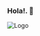 ### Hola!. 👋
![Logo](https://github.com/xTony7/xtony7/assets/63086490/3405526c-7d79-4f8a-a634-f82de9196d07)

<!--
**xTony7/xtony7** is a ✨ _special_ ✨ repository because its `README.md` (this file) appears on your GitHub profile.

Here are some ideas to get you started:

- 🔭 I’m currently working on ...
- 🌱 I’m currently learning ...
- 👯 I’m looking to collaborate on ...
- 🤔 I’m looking for help with ...
- 💬 Ask me about ...
- 📫 How to reach me: ...
- 😄 Pronouns: ...
- ⚡ Fun fact: ...
-->
